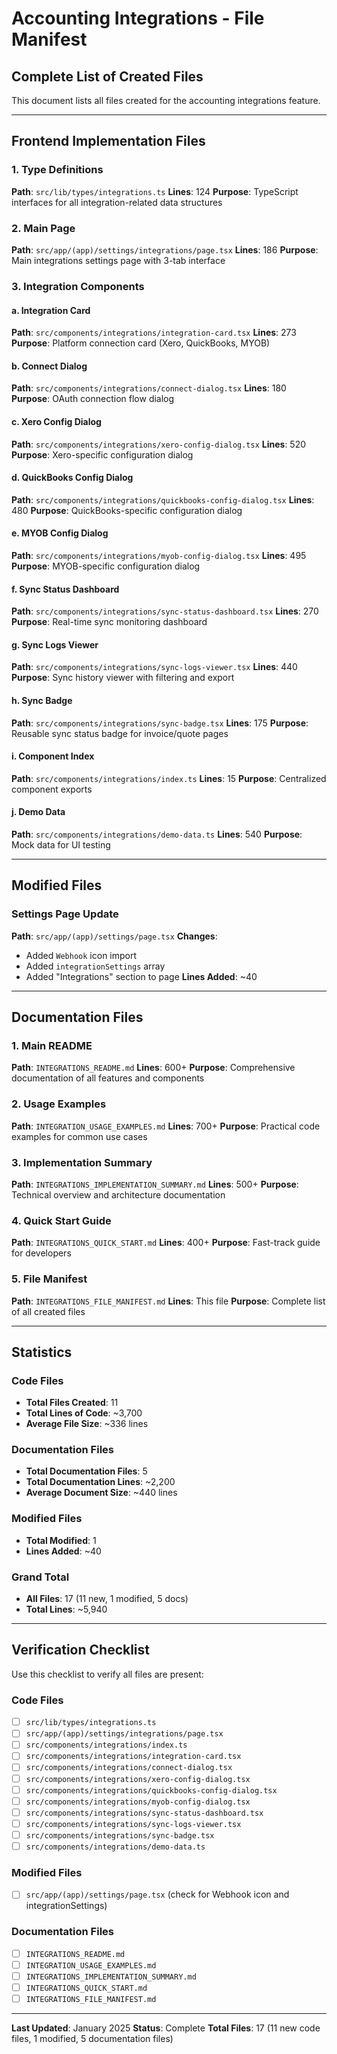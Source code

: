 # Accounting Integrations - File Manifest

## Complete List of Created Files

This document lists all files created for the accounting integrations feature.

---

## Frontend Implementation Files

### 1. Type Definitions
**Path**: `src/lib/types/integrations.ts`
**Lines**: 124
**Purpose**: TypeScript interfaces for all integration-related data structures

### 2. Main Page
**Path**: `src/app/(app)/settings/integrations/page.tsx`
**Lines**: 186
**Purpose**: Main integrations settings page with 3-tab interface

### 3. Integration Components

#### a. Integration Card
**Path**: `src/components/integrations/integration-card.tsx`
**Lines**: 273
**Purpose**: Platform connection card (Xero, QuickBooks, MYOB)

#### b. Connect Dialog
**Path**: `src/components/integrations/connect-dialog.tsx`
**Lines**: 180
**Purpose**: OAuth connection flow dialog

#### c. Xero Config Dialog
**Path**: `src/components/integrations/xero-config-dialog.tsx`
**Lines**: 520
**Purpose**: Xero-specific configuration dialog

#### d. QuickBooks Config Dialog
**Path**: `src/components/integrations/quickbooks-config-dialog.tsx`
**Lines**: 480
**Purpose**: QuickBooks-specific configuration dialog

#### e. MYOB Config Dialog
**Path**: `src/components/integrations/myob-config-dialog.tsx`
**Lines**: 495
**Purpose**: MYOB-specific configuration dialog

#### f. Sync Status Dashboard
**Path**: `src/components/integrations/sync-status-dashboard.tsx`
**Lines**: 270
**Purpose**: Real-time sync monitoring dashboard

#### g. Sync Logs Viewer
**Path**: `src/components/integrations/sync-logs-viewer.tsx`
**Lines**: 440
**Purpose**: Sync history viewer with filtering and export

#### h. Sync Badge
**Path**: `src/components/integrations/sync-badge.tsx`
**Lines**: 175
**Purpose**: Reusable sync status badge for invoice/quote pages

#### i. Component Index
**Path**: `src/components/integrations/index.ts`
**Lines**: 15
**Purpose**: Centralized component exports

#### j. Demo Data
**Path**: `src/components/integrations/demo-data.ts`
**Lines**: 540
**Purpose**: Mock data for UI testing

---

## Modified Files

### Settings Page Update
**Path**: `src/app/(app)/settings/page.tsx`
**Changes**:
- Added `Webhook` icon import
- Added `integrationSettings` array
- Added "Integrations" section to page
**Lines Added**: ~40

---

## Documentation Files

### 1. Main README
**Path**: `INTEGRATIONS_README.md`
**Lines**: 600+
**Purpose**: Comprehensive documentation of all features and components

### 2. Usage Examples
**Path**: `INTEGRATION_USAGE_EXAMPLES.md`
**Lines**: 700+
**Purpose**: Practical code examples for common use cases

### 3. Implementation Summary
**Path**: `INTEGRATIONS_IMPLEMENTATION_SUMMARY.md`
**Lines**: 500+
**Purpose**: Technical overview and architecture documentation

### 4. Quick Start Guide
**Path**: `INTEGRATIONS_QUICK_START.md`
**Lines**: 400+
**Purpose**: Fast-track guide for developers

### 5. File Manifest
**Path**: `INTEGRATIONS_FILE_MANIFEST.md`
**Lines**: This file
**Purpose**: Complete list of all created files

---

## Statistics

### Code Files
- **Total Files Created**: 11
- **Total Lines of Code**: ~3,700
- **Average File Size**: ~336 lines

### Documentation Files
- **Total Documentation Files**: 5
- **Total Documentation Lines**: ~2,200
- **Average Document Size**: ~440 lines

### Modified Files
- **Total Modified**: 1
- **Lines Added**: ~40

### Grand Total
- **All Files**: 17 (11 new, 1 modified, 5 docs)
- **Total Lines**: ~5,940

---

## Verification Checklist

Use this checklist to verify all files are present:

### Code Files
- [ ] `src/lib/types/integrations.ts`
- [ ] `src/app/(app)/settings/integrations/page.tsx`
- [ ] `src/components/integrations/index.ts`
- [ ] `src/components/integrations/integration-card.tsx`
- [ ] `src/components/integrations/connect-dialog.tsx`
- [ ] `src/components/integrations/xero-config-dialog.tsx`
- [ ] `src/components/integrations/quickbooks-config-dialog.tsx`
- [ ] `src/components/integrations/myob-config-dialog.tsx`
- [ ] `src/components/integrations/sync-status-dashboard.tsx`
- [ ] `src/components/integrations/sync-logs-viewer.tsx`
- [ ] `src/components/integrations/sync-badge.tsx`
- [ ] `src/components/integrations/demo-data.ts`

### Modified Files
- [ ] `src/app/(app)/settings/page.tsx` (check for Webhook icon and integrationSettings)

### Documentation Files
- [ ] `INTEGRATIONS_README.md`
- [ ] `INTEGRATION_USAGE_EXAMPLES.md`
- [ ] `INTEGRATIONS_IMPLEMENTATION_SUMMARY.md`
- [ ] `INTEGRATIONS_QUICK_START.md`
- [ ] `INTEGRATIONS_FILE_MANIFEST.md`

---

**Last Updated**: January 2025
**Status**: Complete
**Total Files**: 17 (11 new code files, 1 modified, 5 documentation files)
